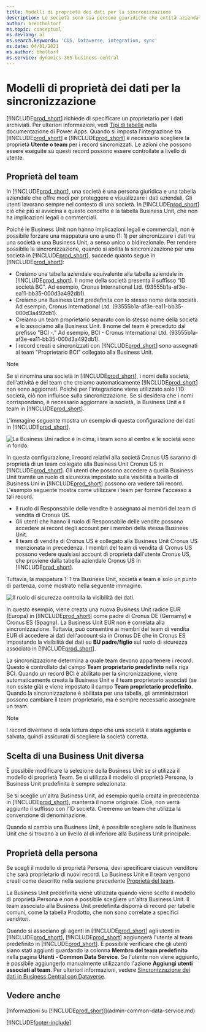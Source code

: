 ```yaml
---
title: Modelli di proprietà dei dati per la sincronizzazione
description: Le società sono sia persone giuridiche che entità aziendali e vengono utilizzate per proteggere e visualizzare i dati aziendali.
author: brentholtorf
ms.topic: conceptual
ms.devlang: al
ms.search.keywords: 'CDS, Dataverse, integration, sync'
ms.date: 04/01/2021
ms.author: bholtorf
ms.service: dynamics-365-business-central
---
```


# Modelli di proprietà dei dati per la sincronizzazione

[!INCLUDE[prod_short](includes/cds_long_md.md)] richiede di specificare un proprietario per i dati archiviati. Per ulteriori informazioni, vedi [Tipi di tabelle](/powerapps/maker/data-platform/types-of-entities) nella documentazione di Power Apps. Quando si imposta l'integrazione tra [!INCLUDE[prod_short](includes/cds_long_md.md)] e [!INCLUDE[prod_short](includes/prod_short.md)] è necessario scegliere la proprietà **Utente o team** per i record sincronizzati. Le azioni che possono essere eseguite su questi record possono essere controllate a livello di utente. <!--We recommend the Team ownership model because it makes it easier to manage ownership for multiple people.NO LONGER TRUE IN DATAVERSE-->

## Proprietà del team
In [!INCLUDE[prod_short](includes/prod_short.md)], una società è una persona giuridica e una tabella aziendale che offre modi per proteggere e visualizzare i dati aziendali. Gli utenti lavorano sempre nel contesto di una società. In [!INCLUDE[prod_short](includes/cds_long_md.md)] ciò che più si avvicina a questo concetto è la tabella Business Unit, che non ha implicazioni legali o commerciali.

Poiché le Business Unit non hanno implicazioni legali e commerciali, non è possibile forzare una mappatura uno a uno (1: 1) per sincronizzare i dati tra una società e una Business Unit, a senso unico o bidirezionale. Per rendere possibile la sincronizzazione, quando si abilita la sincronizzazione per una società in [!INCLUDE[prod_short](includes/prod_short.md)], succede quanto segue in [!INCLUDE[prod_short](includes/cds_long_md.md)]:

* Creiamo una tabella aziendale equivalente alla tabella aziendale in [!INCLUDE[prod_short](includes/prod_short.md)]. Il nome della società presenta il suffisso "ID società BC". Ad esempio, Cronus International Ltd. (93555b1a-af3e-ea11-bb35-000d3a492db1).
* Creiamo una Business Unit predefinita con lo stesso nome della società. Ad esempio, Cronus International Ltd. (93555b1a-af3e-ea11-bb35-000d3a492db1).
* Creiamo un team proprietario separato con lo stesso nome della società e lo associamo alla Business Unit. Il nome del team è preceduto dal prefisso "BCI -." Ad esempio, BCI - Cronus International Ltd. (93555b1a-af3e-ea11-bb35-000d3a492db1).
* I record creati e sincronizzati con [!INCLUDE[prod_short](includes/cds_long_md.md)] sono assegnati al team "Proprietario BCI" collegato alla Business Unit.

> [!NOTE]
> Se si rinomina una società in [!INCLUDE[prod_short](includes/prod_short.md)], i nomi della società, dell'attività e del team che creiamo automaticamente [!INCLUDE[prod_short](includes/cds_long_md.md)] non sono aggiornati. Poiché per l'integrazione viene utilizzato solo l'ID società, ciò non influisce sulla sincronizzazione. Se si desidera che i nomi corrispondano, è necessario aggiornare la società, la Business Unit e il team in [!INCLUDE[prod_short](includes/cds_long_md.md)].

L'immagine seguente mostra un esempio di questa configurazione dei dati in [!INCLUDE[prod_short](includes/cds_long_md.md)].

![La Business Uni radice è in cima, i team sono al centro e le società sono in fondo.](media/cds_bu_team_company.png)

In questa configurazione, i record relativi alla società Cronus US saranno di proprietà di un team collegato alla Business Unit Cronus US in [!INCLUDE[prod_short](includes/cds_long_md.md)]. Gli utenti che possono accedere a quella Business Unit tramite un ruolo di sicurezza impostato sulla visibilità a livello di Business Uni in [!INCLUDE[prod_short](includes/cds_long_md.md)] possono ora vedere tali record. L'esempio seguente mostra come utilizzare i team per fornire l'accesso a tali record.

* Il ruolo di Responsabile delle vendite è assegnato ai membri del team di vendita di Cronus US.
* Gli utenti che hanno il ruolo di Responsabile delle vendite possono accedere ai record degli account per i membri della stessa Business Unit.
* Il team di vendita di Cronus US è collegato alla Business Unit Cronus US menzionata in precedenza. I membri del team di vendita di Cronus US possono vedere qualsiasi account di proprietà dall'utente Cronus US, che proviene dalla tabella aziendale Cronus US in [!INCLUDE[prod_short](includes/prod_short.md)].

Tuttavia, la mappatura 1: 1 tra Business Unit, società e team è solo un punto di partenza, come mostrato nella seguente immagine.

![Il ruolo di sicurezza controlla la visibilità dei dati.](media/cds_bu_team_company_2.png)

In questo esempio, viene creata una nuova Business Unit radice EUR (Europa) in [!INCLUDE[prod_short](includes/cds_long_md.md)] come padre di Cronus DE (Gernamy) e Cronus ES (Spagna). La Business Unit EUR non è correlata alla sincronizzazione. Tuttavia, può consentire ai membri del team di vendita EUR di accedere ai dati dell'account sia in Cronus DE che in Cronus ES impostando la visibilità dei dati su **BU padre/figlio** sul ruolo di sicurezza associato in [!INCLUDE[prod_short](includes/cds_long_md.md)].

La sincronizzazione determina a quale team devono appartenere i record. Questo è controllato dal campo **Team proprietario predefinito** nella riga BCI. Quando un record BCI è abilitato per la sincronizzazione, viene automaticamente creata la Business Unit e il team proprietario associati (se non esiste già) e viene impostato il campo **Team proprietario predefinito**. Quando la sincronizzazione è abilitata per una tabella, gli amministratori possono cambiare il team proprietario, ma è sempre necessario assegnare un team.

> [!NOTE]
> I record diventano di sola lettura dopo che una società è stata aggiunta e salvata, quindi assicurati di scegliere la società corretta.

## Scelta di una Business Unit diversa
È possibile modificare la selezione della Business Unit se si utilizza il modello di proprietà Team. Se si utilizza il modello di proprietà Persona, la Business Unit predefinita è sempre selezionata. 

Se si sceglie un'altra Business Unit, ad esempio quella creata in precedenza in [!INCLUDE[prod_short](includes/cds_long_md.md)], manterrà il nome originale. Cioè, non verrà aggiunto il suffisso con l'ID società. Creeremo un team che utilizza la convenzione di denominazione.

Quando si cambia una Business Unit, è possibile scegliere solo le Business Unit che si trovano a un livello al di inferiore alla Business Unit principale.

## Proprietà della persona
Se scegli il modello di proprietà Persona, devi specificare ciascun venditore che sarà proprietario di nuovi record. La Business Unit e il team vengono creati come descritto nella sezione precedente [Proprietà del team](admin-cds-company-concept.md#team-ownership).

La Business Unit predefinita viene utilizzata quando viene scelto il modello di proprietà Persona e non è possibile scegliere un'altra Business Unit. Il team associato alla Business Unit predefinita disporrà di record per tabelle comuni, come la tabella Prodotto, che non sono correlate a specifici venditori.

Quando si associano gli agenti in [!INCLUDE[prod_short](includes/prod_short.md)] agli utenti in [!INCLUDE[prod_short](includes/cds_long_md.md)], [!INCLUDE[prod_short](includes/prod_short.md)] aggiungerà l'utente al team predefinito in [!INCLUDE[prod_short](includes/cds_long_md.md)]. È possibile verificare che gli utenti siano stati aggiunti guardando la colonna **Membro del team predefinito** nella pagina **Utenti - Common Data Service**. Se l'utente non viene aggiunto, è possibile aggiungerlo manualmente utilizzando l'azione **Aggiungi utenti associati al team**. Per ulteriori informazioni, vedere [Sincronizzazione dei dati in Business Central con Dataverse](admin-synchronizing-business-central-and-sales.md).

## Vedere anche
[Informazioni su [!INCLUDE[prod_short](includes/cds_long_md.md)]](admin-common-data-service.md)

[!INCLUDE[footer-include](includes/footer-banner.md)]